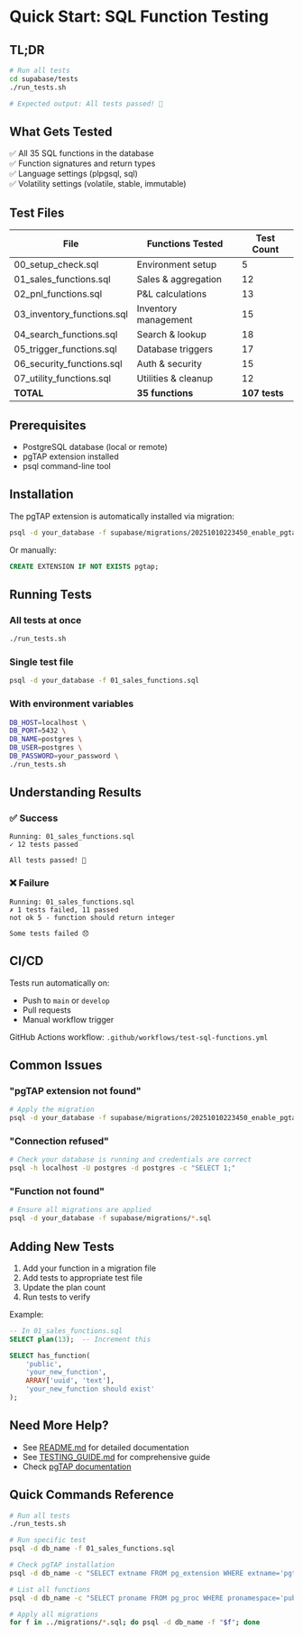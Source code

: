 # Quick Start: SQL Function Testing

## TL;DR

```bash
# Run all tests
cd supabase/tests
./run_tests.sh

# Expected output: All tests passed! 🎉
```

## What Gets Tested

✅ All 35 SQL functions in the database  
✅ Function signatures and return types  
✅ Language settings (plpgsql, sql)  
✅ Volatility settings (volatile, stable, immutable)  

## Test Files

| File | Functions Tested | Test Count |
|------|-----------------|------------|
| 00_setup_check.sql | Environment setup | 5 |
| 01_sales_functions.sql | Sales & aggregation | 12 |
| 02_pnl_functions.sql | P&L calculations | 13 |
| 03_inventory_functions.sql | Inventory management | 15 |
| 04_search_functions.sql | Search & lookup | 18 |
| 05_trigger_functions.sql | Database triggers | 17 |
| 06_security_functions.sql | Auth & security | 15 |
| 07_utility_functions.sql | Utilities & cleanup | 12 |
| **TOTAL** | **35 functions** | **107 tests** |

## Prerequisites

- PostgreSQL database (local or remote)
- pgTAP extension installed
- psql command-line tool

## Installation

The pgTAP extension is automatically installed via migration:
```bash
psql -d your_database -f supabase/migrations/20251010223450_enable_pgtap.sql
```

Or manually:
```sql
CREATE EXTENSION IF NOT EXISTS pgtap;
```

## Running Tests

### All tests at once
```bash
./run_tests.sh
```

### Single test file
```bash
psql -d your_database -f 01_sales_functions.sql
```

### With environment variables
```bash
DB_HOST=localhost \
DB_PORT=5432 \
DB_NAME=postgres \
DB_USER=postgres \
DB_PASSWORD=your_password \
./run_tests.sh
```

## Understanding Results

### ✅ Success
```
Running: 01_sales_functions.sql
✓ 12 tests passed

All tests passed! 🎉
```

### ❌ Failure
```
Running: 01_sales_functions.sql
✗ 1 tests failed, 11 passed
not ok 5 - function should return integer

Some tests failed 😞
```

## CI/CD

Tests run automatically on:
- Push to `main` or `develop`
- Pull requests
- Manual workflow trigger

GitHub Actions workflow: `.github/workflows/test-sql-functions.yml`

## Common Issues

### "pgTAP extension not found"
```bash
# Apply the migration
psql -d your_database -f supabase/migrations/20251010223450_enable_pgtap.sql
```

### "Connection refused"
```bash
# Check your database is running and credentials are correct
psql -h localhost -U postgres -d postgres -c "SELECT 1;"
```

### "Function not found"
```bash
# Ensure all migrations are applied
psql -d your_database -f supabase/migrations/*.sql
```

## Adding New Tests

1. Add your function in a migration file
2. Add tests to appropriate test file
3. Update the plan count
4. Run tests to verify

Example:
```sql
-- In 01_sales_functions.sql
SELECT plan(13);  -- Increment this

SELECT has_function(
    'public',
    'your_new_function',
    ARRAY['uuid', 'text'],
    'your_new_function should exist'
);
```

## Need More Help?

- See [README.md](README.md) for detailed documentation
- See [TESTING_GUIDE.md](TESTING_GUIDE.md) for comprehensive guide
- Check [pgTAP documentation](https://pgtap.org/)

## Quick Commands Reference

```bash
# Run all tests
./run_tests.sh

# Run specific test
psql -d db_name -f 01_sales_functions.sql

# Check pgTAP installation
psql -d db_name -c "SELECT extname FROM pg_extension WHERE extname='pgtap';"

# List all functions
psql -d db_name -c "SELECT proname FROM pg_proc WHERE pronamespace='public'::regnamespace;"

# Apply all migrations
for f in ../migrations/*.sql; do psql -d db_name -f "$f"; done
```
